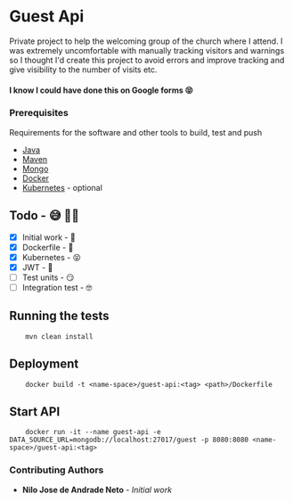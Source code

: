 # Guest Api

Private project to help the welcoming group of the church where I attend.
I was extremely uncomfortable with manually tracking visitors and warnings 
so I thought I'd create this project to avoid errors and improve tracking 
and give visibility to the number of visits etc.

<h4>I know I could have done this on Google forms 😝</h4>


### Prerequisites

Requirements for the software and other tools to build, test and push

- [Java](https://www.java.com/pt-BR/)
- [Maven](https://maven.apache.org/)
- [Mongo](https://hub.docker.com/_/mongo)
- [Docker](https://www.docker.com/)
- [Kubernetes](https://kubernetes.io/docs/home/) - optional

## Todo - 😅 👨‍💻

- [x] Initial work - 🥳
- [X] Dockerfile - 🥹
- [X] Kubernetes - 😝
- [X] JWT - 🫣
- [ ] Test units - 😏
- [ ] Integration test - 🤓

## Running the tests

```
    mvn clean install
```

## Deployment

```
    docker build -t <name-space>/guest-api:<tag> <path>/Dockerfile
```

## Start API 

```
    docker run -it --name guest-api -e DATA_SOURCE_URL=mongodb://localhost:27017/guest -p 8080:8080 <name-space>/guest-api:<tag>
```

### Contributing Authors

* **Nilo Jose de Andrade Neto** - *Initial work*
